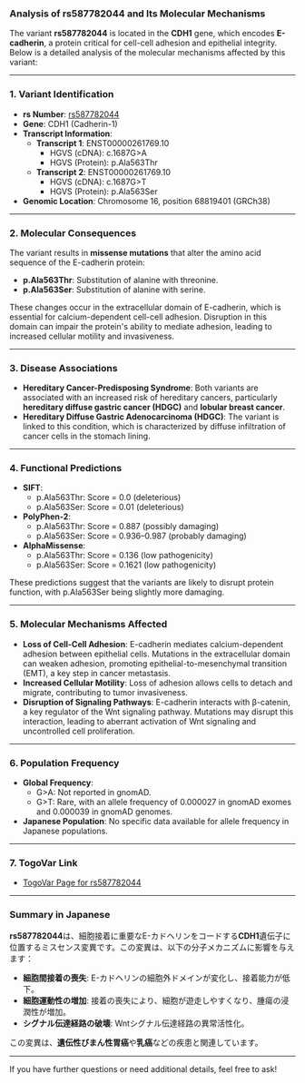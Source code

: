 ### Analysis of rs587782044 and Its Molecular Mechanisms
The variant **rs587782044** is located in the **CDH1** gene, which encodes **E-cadherin**, a protein critical for cell-cell adhesion and epithelial integrity. Below is a detailed analysis of the molecular mechanisms affected by this variant:

---

### 1. **Variant Identification**
- **rs Number**: [rs587782044](https://identifiers.org/dbsnp/rs587782044)
- **Gene**: CDH1 (Cadherin-1)
- **Transcript Information**:
  - **Transcript 1**: ENST00000261769.10
    - HGVS (cDNA): c.1687G>A
    - HGVS (Protein): p.Ala563Thr
  - **Transcript 2**: ENST00000261769.10
    - HGVS (cDNA): c.1687G>T
    - HGVS (Protein): p.Ala563Ser
- **Genomic Location**: Chromosome 16, position 68819401 (GRCh38)

---

### 2. **Molecular Consequences**
The variant results in **missense mutations** that alter the amino acid sequence of the E-cadherin protein:
- **p.Ala563Thr**: Substitution of alanine with threonine.
- **p.Ala563Ser**: Substitution of alanine with serine.

These changes occur in the extracellular domain of E-cadherin, which is essential for calcium-dependent cell-cell adhesion. Disruption in this domain can impair the protein's ability to mediate adhesion, leading to increased cellular motility and invasiveness.

---

### 3. **Disease Associations**
- **Hereditary Cancer-Predisposing Syndrome**: Both variants are associated with an increased risk of hereditary cancers, particularly **hereditary diffuse gastric cancer (HDGC)** and **lobular breast cancer**.
- **Hereditary Diffuse Gastric Adenocarcinoma (HDGC)**: The variant is linked to this condition, which is characterized by diffuse infiltration of cancer cells in the stomach lining.

---

### 4. **Functional Predictions**
- **SIFT**: 
  - p.Ala563Thr: Score = 0.0 (deleterious)
  - p.Ala563Ser: Score = 0.01 (deleterious)
- **PolyPhen-2**:
  - p.Ala563Thr: Score = 0.887 (possibly damaging)
  - p.Ala563Ser: Score = 0.936–0.987 (probably damaging)
- **AlphaMissense**:
  - p.Ala563Thr: Score = 0.136 (low pathogenicity)
  - p.Ala563Ser: Score = 0.1621 (low pathogenicity)

These predictions suggest that the variants are likely to disrupt protein function, with p.Ala563Ser being slightly more damaging.

---

### 5. **Molecular Mechanisms Affected**
- **Loss of Cell-Cell Adhesion**: E-cadherin mediates calcium-dependent adhesion between epithelial cells. Mutations in the extracellular domain can weaken adhesion, promoting epithelial-to-mesenchymal transition (EMT), a key step in cancer metastasis.
- **Increased Cellular Motility**: Loss of adhesion allows cells to detach and migrate, contributing to tumor invasiveness.
- **Disruption of Signaling Pathways**: E-cadherin interacts with β-catenin, a key regulator of the Wnt signaling pathway. Mutations may disrupt this interaction, leading to aberrant activation of Wnt signaling and uncontrolled cell proliferation.

---

### 6. **Population Frequency**
- **Global Frequency**:
  - G>A: Not reported in gnomAD.
  - G>T: Rare, with an allele frequency of 0.000027 in gnomAD exomes and 0.000039 in gnomAD genomes.
- **Japanese Population**: No specific data available for allele frequency in Japanese populations.

---

### 7. **TogoVar Link**
- [TogoVar Page for rs587782044](https://togovar.org/variant/16-68819401-G-A)

---

### Summary in Japanese
**rs587782044**は、細胞接着に重要なE-カドヘリンをコードする**CDH1**遺伝子に位置するミスセンス変異です。この変異は、以下の分子メカニズムに影響を与えます：
- **細胞間接着の喪失**: E-カドヘリンの細胞外ドメインが変化し、接着能力が低下。
- **細胞運動性の増加**: 接着の喪失により、細胞が遊走しやすくなり、腫瘍の浸潤性が増加。
- **シグナル伝達経路の破壊**: Wntシグナル伝達経路の異常活性化。

この変異は、**遺伝性びまん性胃癌**や**乳癌**などの疾患と関連しています。

---

If you have further questions or need additional details, feel free to ask!